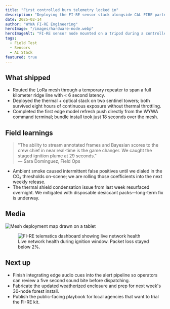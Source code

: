```yaml
---
title: "First controlled burn telemetry locked in"
description: "Deploying the FI-RE sensor stack alongside CAL FIRE partners and closing the loop on thermal alerts."
date: 2025-02-14
author: "WYWA FI-RE Engineering"
heroImage: "/images/hardware-node.webp"
heroImageAlt: "FI-RE sensor node mounted on a tripod during a controlled burn"
tags:
  - Field Test
  - Sensors
  - AI Stack
featured: true
---
```


## What shipped

- Routed the LoRa mesh through a temporary repeater to span a full kilometer ridge line with < 6 second latency.
- Deployed the thermal + optical stack on two sentinel towers; both survived eight hours of continuous exposure without thermal throttling.
- Completed the first edge model refresh push directly from the WYWA command terminal; bundle install took just 18 seconds over the mesh.

## Field learnings

> "The ability to stream annotated frames and Bayesian scores to the crew chief in near real-time is the game changer. We caught the staged ignition plume at 29 seconds."  
> — Sara Dominguez, Field Ops

- Ambient smoke caused intermittent false positives until we dialed in the CO₂ thresholds on-scene; we are rolling those coefficients into the next weekly release.
- The thermal shield condensation issue from last week resurfaced overnight. We mitigated with disposable desiccant packs—long-term fix is underway.

## Media

![Mesh deployment map drawn on a tablet](/images/tech-edge-sensors.webp)

<figure>
  <img src="/images/tech-lora-mesh.webp" alt="FI-RE telematics dashboard showing live network health" loading="lazy" />
  <figcaption>Live network health during ignition window. Packet loss stayed below 2%.</figcaption>
</figure>

## Next up

- Finish integrating edge audio cues into the alert pipeline so operators can review a five second sound bite before dispatching.
- Fabricate the updated weatherized enclosure and prep for next week's 30-node forest install.
- Publish the public-facing playbook for local agencies that want to trial the FI-RE kit.
